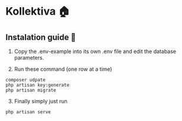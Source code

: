 # Kollektiva 🏠

 
 
 ## Instalation guide 🌱
 
1. Copy the .env-example into its own .env file and edit the database parameters.

2. Run these command (one row at a time)
 ```
 composer udpate
 php artisan key:generate
 php artisan migrate
 ```

3. Finally simply just run 
```
php artisan serve
```
